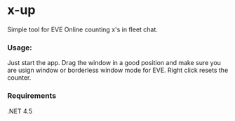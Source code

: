 # x-up
Simple tool for EVE Online counting x's in fleet chat.

### Usage:
Just start the app. Drag the window in a good position and make sure you are usign window or borderless window mode for EVE. 
Right click resets the counter.

### Requirements
.NET 4.5
